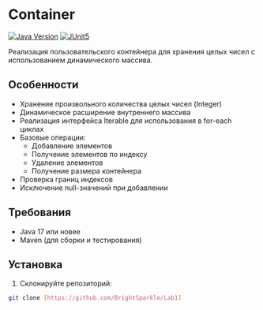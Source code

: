 # Container

[![Java Version](https://img.shields.io/badge/Java-17%2B-blue)](https://openjdk.java.net/)
[![JUnit5](https://img.shields.io/badge/JUnit-5.8.2-brightgreen)](https://junit.org/junit5/)

Реализация пользовательского контейнера для хранения целых чисел с использованием динамического массива.

## Особенности

- Хранение произвольного количества целых чисел (Integer)
- Динамическое расширение внутреннего массива
- Реализация интерфейса Iterable для использования в for-each циклах
- Базовые операции:
  - Добавление элементов
  - Получение элементов по индексу
  - Удаление элементов
  - Получение размера контейнера
- Проверка границ индексов
- Исключение null-значений при добавлении

## Требования

- Java 17 или новее
- Maven (для сборки и тестирования)

## Установка

1. Склонируйте репозиторий:
```bash
git clone [https://github.com/BrightSparkle/Lab1]
